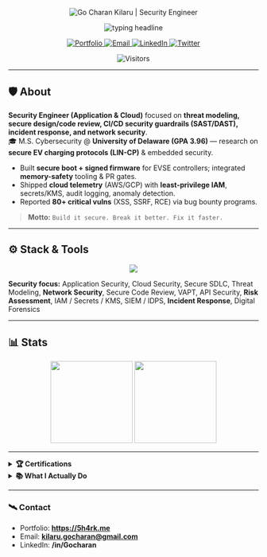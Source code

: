 <!-- =======================  BANNER  ======================= -->
<p align="center">
  <img
    alt="Go Charan Kilaru | Security Engineer"
    src="https://capsule-render.vercel.app/api?type=waving&section=header&height=200&color=0:0ea5e9,100:111827&fontColor=ffffff&text=Go%20Charan%20Kilaru%20%7C%20Security%20Engineer&fontSize=38&fontAlign=50&fontAlignY=40"
  />
</p>

<!-- ===================  TYPING HEADLINE  ================== -->
<p align="center">
  <img
    alt="typing headline"
    src="https://readme-typing-svg.demolab.com?font=JetBrains+Mono&size=22&duration=2600&pause=650&color=0EA5E9&center=true&vCenter=true&width=980&lines=Application+%26+Cloud+Security+Engineer;Threat+Modeling+%7C+Secure+Code+Review+%7C+CI%2FCD+Guardrails;Incident+Response+%7C+Network+Security+%7C+Risk+Assessment"
  />
</p>

<!-- =====================  QUICK LINKS  ==================== -->
<p align="center">
  <a href="https://5h4rk.me">
    <img alt="Portfolio" src="https://img.shields.io/badge/%F0%9F%8C%90%20Portfolio-5h4rk.me-0ea5e9?style=for-the-badge">
  </a>
  <a href="mailto:kilaru.gocharan@gmail.com">
    <img alt="Email" src="https://img.shields.io/badge/Email-kilaru.gocharan%40gmail.com-ef4444?style=for-the-badge&logo=gmail&logoColor=white">
  </a>
  <a href="https://www.linkedin.com/in/Gocharan">
    <img alt="LinkedIn" src="https://img.shields.io/badge/LinkedIn-Gocharan-0a66c2?style=for-the-badge&logo=linkedin">
  </a>
  <a href="https://twitter.com/Gocharan_">
    <img alt="Twitter" src="https://img.shields.io/badge/Twitter-@Gocharan__-1d9bf0?style=for-the-badge&logo=twitter">
  </a>
</p>

<!-- ====================  VISITOR COUNTER  ================= -->
<p align="center">
  <img
    alt="Visitors"
    src="https://komarev.com/ghpvc/?username=5h4rk-lab&label=VISITORS&color=0ea5e9&style=for-the-badge"
  />
</p>

---

## 🛡️ About
**Security Engineer (Application & Cloud)** focused on **threat modeling, secure design/code review, CI/CD security guardrails (SAST/DAST), incident response, and network security**.  
🎓 M.S. Cybersecurity @ **University of Delaware (GPA 3.96)** — research on **secure EV charging protocols (LIN-CP)** & embedded security.

- Built **secure boot + signed firmware** for EVSE controllers; integrated **memory-safety** tooling & PR gates.  
- Shipped **cloud telemetry** (AWS/GCP) with **least-privilege IAM**, secrets/KMS, audit logging, anomaly detection.  
- Reported **80+ critical vulns** (XSS, SSRF, RCE) via bug bounty programs.  

> **Motto:** `Build it secure. Break it better. Fix it faster.`

---

## ⚙️ Stack & Tools
<p align="center">
  <img src="https://skillicons.dev/icons?i=python,cpp,c,js,nodejs,bash,powershell,git,docker,aws,gcp,linux,arch,vscode,vim,mysql,mongodb" />
</p>

**Security focus:** Application Security, Cloud Security, Secure SDLC, Threat Modeling, **Network Security**, Secure Code Review, VAPT, API Security, **Risk Assessment**, IAM / Secrets / KMS, SIEM / IDPS, **Incident Response**, Digital Forensics

---

## 📊 Stats
<p align="center">
  <img height="165" src="https://github-readme-stats.vercel.app/api?username=5h4rk-lab&show_icons=true&hide_title=true&theme=tokyonight&hide_border=true&title_color=0ea5e9&icon_color=0ea5e9" />
  <img height="165" src="https://github-readme-stats.vercel.app/api/top-langs/?username=5h4rk-lab&layout=compact&theme=tokyonight&hide_border=true&title_color=0ea5e9" />
</p>

---

<details>
  <summary><b>🏆 Certifications</b></summary>

- **CEH** – Certified Ethical Hacker  
- **GCP Professional Cloud Security Engineer**  
- **CRTP** – Certified Red Team Professional  
- **eJPT** – INE Junior Penetration Tester
</details>

<details>
  <summary><b>📚 What I Actually Do</b></summary>

- **Design:** Threat models, security architecture reviews, secure SDLC guardrails  
- **Build:** IaC & pipelines for SAST/DAST, secrets management, IAM boundaries  
- **Break:** Pentesting (web/mobile), misuse cases, fuzzing, reverse engineering  
- **Respond:** Alert triage, incident RCA, tabletop exercises  
- **Enable:** Security playbooks, developer training, documentation
</details>

---

### 🛰️ Contact
- Portfolio: **https://5h4rk.me**  
- Email: **kilaru.gocharan@gmail.com**  
- LinkedIn: **/in/Gocharan**

<!-- =======================  FOOTER  ======================= -->
<p align="center">
  <img
    alt=""
    src="https://capsule-render.vercel.app/api?type=waving&section=footer&height=120&color=0:111827,100:0ea5e9"
  />
</p>
